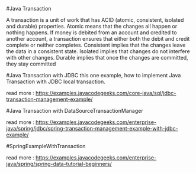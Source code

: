 #Java Transaction 

A transaction is a unit of work that has ACID (atomic, consistent, isolated and durable) properties. Atomic means that the changes all happen or nothing happens. If money is debited from an account and credited to another account, a transaction ensures that either both the debit and credit complete or neither completes. Consistent implies that the changes leave the data in a consistent state. Isolated implies that changes do not interfere with other changes. Durable implies that once the changes are committed, they stay committed

#Java Transaction with JDBC
this one example, how to implement Java Transaction with JDBC local transaction.

read more : 
https://examples.javacodegeeks.com/core-java/sql/jdbc-transaction-management-example/

#Java Transaction with DataSourceTransactionManager


read more : 
https://examples.javacodegeeks.com/enterprise-java/spring/jdbc/spring-transaction-management-example-with-jdbc-example/

#SpringExampleWithTransaction

read more : 
https://examples.javacodegeeks.com/enterprise-java/spring/spring-data-tutorial-beginners/
